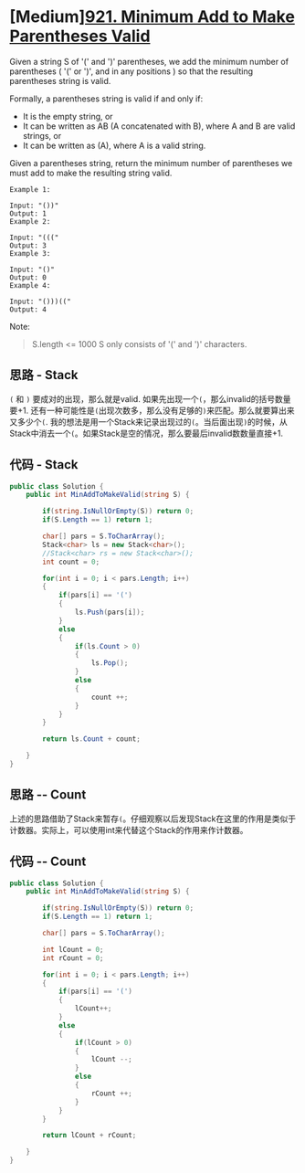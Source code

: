 # [Medium][921. Minimum Add to Make Parentheses Valid](https://leetcode.com/problems/minimum-add-to-make-parentheses-valid/)

Given a string S of '(' and ')' parentheses, we add the minimum number of parentheses ( '(' or ')', and in any positions ) so that the resulting parentheses string is valid.

Formally, a parentheses string is valid if and only if:

* It is the empty string, or
* It can be written as AB (A concatenated with B), where A and B are valid strings, or
* It can be written as (A), where A is a valid string.

Given a parentheses string, return the minimum number of parentheses we must add to make the resulting string valid.

```text
Example 1:

Input: "())"
Output: 1
Example 2:

Input: "((("
Output: 3
Example 3:

Input: "()"
Output: 0
Example 4:

Input: "()))(("
Output: 4
```

Note:

> S.length <= 1000
> S only consists of '(' and ')' characters.

## 思路 - Stack

`(` 和 `)` 要成对的出现，那么就是valid. 如果先出现一个`(`，那么invalid的括号数量要+1. 还有一种可能性是`(`出现次数多，那么没有足够的`)`来匹配。那么就要算出来又多少个`(`.
我的想法是用一个Stack来记录出现过的`(`。当后面出现`)`的时候，从Stack中消去一个`(`。如果Stack是空的情况，那么要最后invalid数数量直接+1.

## 代码 - Stack

```csharp
public class Solution {
    public int MinAddToMakeValid(string S) {

        if(string.IsNullOrEmpty(S)) return 0;
        if(S.Length == 1) return 1;

        char[] pars = S.ToCharArray();
        Stack<char> ls = new Stack<char>();
        //Stack<char> rs = new Stack<char>();
        int count = 0;

        for(int i = 0; i < pars.Length; i++)
        {
            if(pars[i] == '(')
            {
                ls.Push(pars[i]);
            }
            else
            {
                if(ls.Count > 0)
                {
                    ls.Pop();
                }
                else
                {
                    count ++;
                }
            }
        }

        return ls.Count + count;

    }
}
```

## 思路 -- Count

上述的思路借助了Stack来暂存`(`。仔细观察以后发现Stack在这里的作用是类似于计数器。实际上，可以使用int来代替这个Stack的作用来作计数器。

## 代码 -- Count

```csharp
public class Solution {
    public int MinAddToMakeValid(string S) {

        if(string.IsNullOrEmpty(S)) return 0;
        if(S.Length == 1) return 1;

        char[] pars = S.ToCharArray();

        int lCount = 0;
        int rCount = 0;

        for(int i = 0; i < pars.Length; i++)
        {
            if(pars[i] == '(')
            {
                lCount++;
            }
            else
            {
                if(lCount > 0)
                {
                    lCount --;
                }
                else
                {
                    rCount ++;
                }
            }
        }

        return lCount + rCount;

    }
}
```
